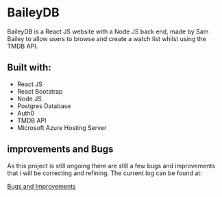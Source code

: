 # BaileyDB

BaileyDB is a React JS website with a Node JS back end, made by Sam Bailey to allow users to browse and create a watch list whilst using the TMDB API.

## Built with:

- React JS
- React Bootstrap
- Node JS
- Postgres Database
- Auth0
- TMDB API
- Microsoft Azure Hosting Server

## improvements and Bugs

As this project is still ongoing there are still a few bugs and improvements that i will be correcting and refining. The current log can be found at:

[Bugs and Improvements](Improvements&Bugs.md)
